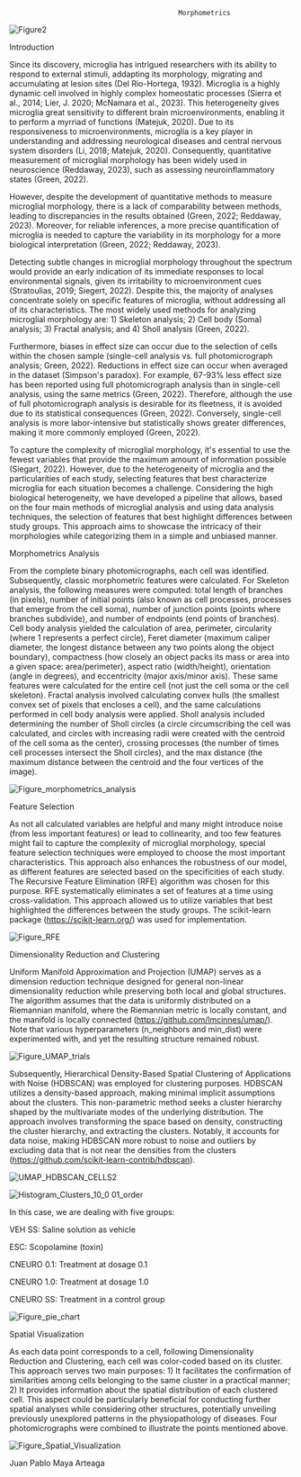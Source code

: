                                               Morphometrics
![Figure2](https://github.com/Maya-Arteaga/Morphology/assets/70504322/c498a759-7cff-4317-ba91-7fa1a8c1521f)

Introduction 

Since its discovery, microglia has intrigued researchers with its ability to respond to external stimuli, addapting its morphology, 
migrating and accumulating at lesion sites (Del Rio-Hortega, 1932). Microglia is a highly dynamic cell involved in highly complex 
homeostatic processes (Sierra et al., 2014; Lier, J. 2020; McNamara et al., 2023). This heterogeneity gives microglia great sensitivity
to different brain microenvironments, enabling it to perform a myrriad of functions (Matejuk, 2020). Due to its responsiveness to 
microenvironments, microglia is a key player in understanding and addressing neurological diseases and central nervous system 
disorders (Li, 2018; Matejuk, 2020). Consequently, quantitative measurement of microglial morphology has been widely used in 
neuroscience (Reddaway, 2023), such as assessing neuroinflammatory states (Green, 2022).

However, despite the development of quantitative methods to measure microglial morphology, there is a lack of comparability between
methods, leading to discrepancies in the results obtained (Green, 2022; Reddaway, 2023). Moreover, for reliable inferences, a more
precise quantification of microglia is needed to capture the variability in its morphology for a more biological interpretation 
(Green, 2022; Reddaway, 2023).

Detecting subtle changes in microglial morphology throughout the spectrum would provide an early indication of its immediate responses to
local environmental signals, given its irritability to microenvironment cues (Stratoulias, 2019; Siegert, 2022). Despite this, the majority of analyses concentrate solely on specific features of microglia, without addressing all of its characteristics. The most widely used methods for analyzing
microglial morphology are: 1) Skeleton analysis; 2) Cell body (Soma) analysis; 3) Fractal analysis; and 4) Sholl analysis (Green, 2022).

Furthermore, biases in effect size can occur due to the selection of cells within the chosen sample (single-cell analysis vs. full photomicrograph
analysis; Green, 2022). Reductions in effect size can occur when averaged in the dataset (Simpson's paradox). For example, 67-93% less effect size
has been reported using full photomicrograph analysis than in single-cell analysis, using the same metrics (Green, 2022). Therefore, although 
the use of full photomicrograph analysis is desirable for its fleetness, it is avoided due to its statistical consequences (Green, 2022). 
Conversely, single-cell analysis is more labor-intensive but statistically shows greater differences, making it more commonly employed (Green, 2022).

To capture the complexity of microglial morphology, it's essential to use the fewest variables that provide the maximum amount of information possible 
(Siegart, 2022). However, due to the heterogeneity of microglia and the particularities of each study, selecting features that best characterize microglia for each situation 
becomes a challenge. Considering the high biological heterogeneity, we have developed a pipeline that allows, based on the four main methods of microglial 
analysis and using data analysis techniques, the selection of features that best highlight differences between study groups. This approach aims to showcase
the intricacy of their morphologies while categorizing them in a simple and unbiased manner.



Morphometrics Analysis

From the complete binary photomicrographs, each cell was identified. Subsequently, classic morphometric features were calculated. For Skeleton analysis, the following measures were computed: total length of branches (in pixels), number of initial points (also known as cell processes, processes that emerge from the cell soma), number of junction points (points where branches subdivide), and number of endpoints (end points of branches). Cell body analysis yielded the calculation of area, perimeter, circularity (where 1 represents a perfect circle), Feret diameter (maximum caliper diameter, the longest distance between any two points along the object boundary), compactness (how closely an object packs its mass or area into a given space: area/perimeter), aspect ratio (width/height), orientation (angle in degrees), and eccentricity (major axis/minor axis). These same features were calculated for the entire cell (not just the cell soma or the cell skeleton). Fractal analysis involved calculating convex hulls (the smallest convex set of pixels that encloses a cell), and the same calculations performed in cell body analysis were applied. Sholl analysis included determining the number of Sholl circles (a circle circumscribing the cell was calculated, and circles with increasing radii were created with the centroid of the cell soma as the center), crossing processes (the number of times cell processes intersect the Sholl circles), and the max distance (the maximum distance between the centroid and the four vertices of the image).


![Figure_morphometrics_analysis](https://github.com/Maya-Arteaga/Morphology/assets/70504322/c91266f2-07d2-4a28-85b4-e092a6c8beca)




Feature Selection

As not all calculated variables are helpful and many might introduce noise (from less important features) or lead to collinearity, and too few features might fail to capture the complexity of microglial morphology, special feature selection techniques were employed to choose the most important characteristics. This approach also enhances the robustness of our model, as different features are selected based on the specificities of each study. The Recursive Feature Elimination (RFE) algorithm was chosen for this purpose. RFE systematically eliminates a set of features at a time using cross-validation. This approach allowed us to utilize variables that best highlighted the differences between the study groups. The scikit-learn package (https://scikit-learn.org/) was used for implementation.


![Figure_RFE](https://github.com/Maya-Arteaga/Morphology/assets/70504322/c50ff3f4-bd54-42e9-b8a5-cdf13ba0bafe)



Dimensionality Reduction and Clustering

Uniform Manifold Approximation and Projection (UMAP) serves as a dimension reduction technique designed for general non-linear dimensionality reduction while preserving both local and global structures. The algorithm assumes that the data is uniformly distributed on a Riemannian manifold, where the Riemannian metric is locally constant, and the manifold is locally connected (https://github.com/lmcinnes/umap/). Note that various hyperparameters (n_neighbors and min_dist) were experimented with, and yet the resulting structure remained robust.

![Figure_UMAP_trials](https://github.com/Maya-Arteaga/Morphology/assets/70504322/4dac335a-7a1a-4fbc-804b-950ec96b4eb9)


Subsequently, Hierarchical Density-Based Spatial Clustering of Applications with Noise (HDBSCAN) was employed for clustering purposes. HDBSCAN utilizes a density-based approach, making minimal implicit assumptions about the clusters. This non-parametric method seeks a cluster hierarchy shaped by the multivariate modes of the underlying distribution. The approach involves transforming the space based on density, constructing the cluster hierarchy, and extracting the clusters. Notably, it accounts for data noise, making HDBSCAN more robust to noise and outliers by excluding data that is not near the densities from the clusters (https://github.com/scikit-learn-contrib/hdbscan).

![UMAP_HDBSCAN_CELLS2](https://github.com/Maya-Arteaga/Morphology/assets/70504322/ccab3478-0ad0-4d50-9b80-f754a08a884b)

![Histogram_Clusters_10_0 01_order](https://github.com/Maya-Arteaga/Morphology/assets/70504322/0d680224-681e-4e12-b9ed-d03076d19c85)

In this case, we are dealing with five groups:

VEH SS: Saline solution as vehicle

ESC: Scopolamine (toxin)

CNEURO 0.1: Treatment at dosage 0.1

CNEURO 1.0: Treatment at dosage 1.0

CNEURO SS: Treatment in a control group

![Figure_pie_chart](https://github.com/Maya-Arteaga/Morphology/assets/70504322/5641aba8-031c-49ac-8915-a2a0c6e28c61)


Spatial Visualization

As each data point corresponds to a cell, following Dimensionality Reduction and Clustering, each cell was color-coded based on its cluster. This approach serves two main purposes: 1) It facilitates the confirmation of similarities among cells belonging to the same cluster in a practical manner; 2) It provides information about the spatial distribution of each clustered cell. This aspect could be particularly beneficial for conducting further spatial analyses while considering other structures, potentially unveiling previously unexplored patterns in the physiopathology of diseases. Four photomicrographs were combined to illustrate the points mentioned above.



![Figure_Spatial_Visualization](https://github.com/Maya-Arteaga/Morphology/assets/70504322/ffa50504-7b4d-451d-b38c-6c75bfdea2a4)


Juan Pablo Maya Arteaga
